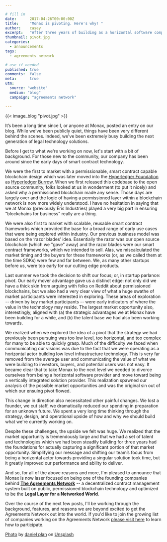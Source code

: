 ```yaml
---

# fill in
date:      2017-04-26T00:00:00Z
title:     "Monax is pivoting. Here's why! "
author:    casey
excerpt:   "After three years of building as a horizontal software company, Monax is pleased to announce that it is moving up the stack to build a vertically integrated legal technology solution. In this post Casey discusses the background behind that decision."
thumbnail: pivot.jpg
categories:
  - announcements
tags:
  - agreements network

# use if needed
published: true
comments:  false
meta:      true
utm:
  source: "website"
  medium: "blog"
  campaign: "agreements network"

---
```


{{< image_blog "pivot.jpg" >}}

It’s been a long time since I, or anyone at Monax, posted an entry on our blog. While we’ve been publicly quiet, things have been very different behind the scenes. Indeed, we've been extremely busy building the next generation of legal technology solutions.

Before I get to what we're working on now, let's start with a bit of background. For those new to the community, our company has been around since the early days of smart contract technology.

We were the first to market with a permissionable, smart contract capable blockchain design which was later moved into the [Hyperledger Foundation](https://www.hyperledger.org) as [Hyperledger Burrow](https://www.hyperledger.org/projects/hyperledger-burrow). When we first released this codebase to the open source community, folks looked at us in wonderment (to put it nicely) and asked why a permissioned blockchain made any sense. Those days are largely over and the logic of having a permissioned layer within a blockchain network is now more widely understood. I have no hesitation in saying that we at Monax (previously Eris Industries) played a very big part in ensuring "blockchains for business" really are a thing.

We were also first to market with scalable, reusable smart contract frameworks which provided the base for a broad range of early use cases that were being explored within industry. Our previous business model was based on the ‘razor blades’ idea. Essentially the razor was our open source blockchain (which we "gave" away) and the razor blades were our smart contract frameworks, which we intended to sell. Alas, we miscalculated the market timing and the buyers for these frameworks (or, as we called them at the time SDKs) were few and far between. We, as many other startups before us, were too early for our cutting edge products.

Last summer we took the decision to shift our focus; or, in startup parlance: *pivot*. Our early mover advantage gave us a distinct edge: not only did we have a thick skin from arguing with folks on Reddit about permissioned blockchains, but we also had a very clear view of what a huge swathe of market participants were interested in exploring. These areas of exploration -- driven by key market participants -- were early indicators of where the value in the technology may reside. The largest market opportunity also, interestingly, aligned with (a) the strategic advantages we at Monax have been building for a while, and (b) the talent base we had also been working towards.

We realized when we explored the idea of a pivot that the strategy we had previously been pursuing was too low level, too horizontal, and too complex for many to be able to quickly grasp. Much of the difficulty we faced when communicating our visions was due to the fact that we were operating as a horizontal actor building low level infrastructure technology. This is very far removed from the average user and communicating the value of what we were building to investors, buyers, and potential users was not easy. It became clear that to take Monax to the next level we needed to divorce ourselves from being a horizontal software provider and move toward being a vertically integrated solution provider. This realization spawned our analysis of the possible market opportunities and was the original sin out of which our ensuing pivot flowed.

This change in direction also necessitated other painful changes. We lost a founder, we cut staff, we dramatically reduced our spending in preparation for an unknown future. We spent a very long time thinking through the strategy, design, and operational upside of how and why we should build what we're currently working on.

Despite these challenges, the upside we felt was huge. We realized that the market opportunity is tremendously large and that we had a set of talent and technologies which we had been steadily building for three years had the foundations for actually capturing a significant portion of that market opportunity. Simplifying our message and shifting our team’s focus from being a horizontal actor towards providing a singular solution took time, but it greatly improved our performance and ability to deliver.

And so, for all of the above reasons and more, I'm pleased to announce that Monax is now laser focused on being one of the founding companies behind **[The Agreements Network](https://agreements.network)** -- a decentralized contract management system built on public, permissioned blockchain technology and optimized to be the **Legal Layer for a Networked World**.

Over the course of the next few posts, I'll be working through the background, features, and reasons we are beyond excited to get the Agreements Network out into the world. If you'd like to join the growing list of companies working on the Agreements Network [please visit here](https://agreements.network) to learn how to participate.

[Photo](https://unsplash.com/photos/92uQtGGMX2A) by [daniel plan](https://unsplash.com/photos/92uQtGGMX2A?utm_source=unsplash&utm_medium=referral&utm_content=creditCopyText) on [Unsplash](https://unsplash.com/search/photos/pivot?utm_source=unsplash&utm_medium=referral&utm_content=creditCopyText)
